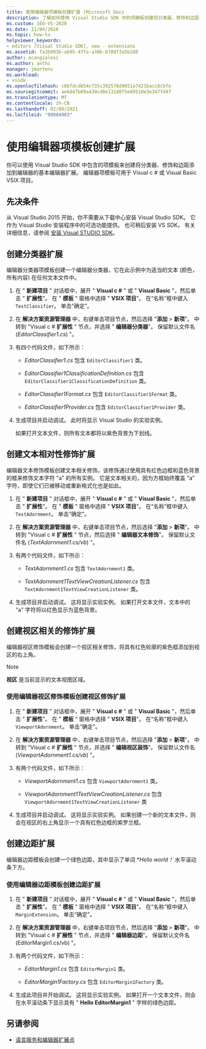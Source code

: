 ```yaml
---
title: 使用编辑器项模板创建扩展 |Microsoft Docs
description: 了解如何使用 Visual Studio SDK 中的项模板创建将分类器、修饰和边距添加到编辑器的基本编辑器扩展。
ms.custom: SEO-VS-2020
ms.date: 11/04/2016
ms.topic: how-to
helpviewer_keywords:
- editors [Visual Studio SDK], new - extensions
ms.assetid: fa3b993b-ab95-47fa-a38b-b788f3a5b2d8
author: acangialosi
ms.author: anthc
manager: jmartens
ms.workload:
- vssdk
ms.openlocfilehash: c8bfdcd854cf35c392578d9851a7421bacc8cbfe
ms.sourcegitcommit: ae6d47b09a439cd0e13180f5e89510e3e347fd47
ms.translationtype: MT
ms.contentlocale: zh-CN
ms.lasthandoff: 02/08/2021
ms.locfileid: "99884983"
---
```

# <a name="create-an-extension-with-an-editor-item-template"></a>使用编辑器项模板创建扩展
你可以使用 Visual Studio SDK 中包含的项模板来创建将分类器、修饰和边距添加到编辑器的基本编辑器扩展。 编辑器项模板可用于 Visual c # 或 Visual Basic VSIX 项目。

## <a name="prerequisites"></a>先决条件
 从 Visual Studio 2015 开始，你不需要从下载中心安装 Visual Studio SDK。 它作为 Visual Studio 安装程序中的可选功能提供。 也可稍后安装 VS SDK。 有关详细信息，请参阅 [安装 Visual STUDIO SDK](../extensibility/installing-the-visual-studio-sdk.md)。

## <a name="create-a-classifier-extension"></a>创建分类器扩展
 编辑器分类器项模板创建一个编辑器分类器，它在此示例中为适当的文本 (颜色，所有内容) 在任何文本文件中。

1. 在 " **新建项目** " 对话框中，展开 " **Visual c #** " 或 " **Visual Basic** "，然后单击 " **扩展性**"。 在 " **模板** " 窗格中选择 " **VSIX 项目**"。 在“名称”框中键入 `TestClassifier`。 单击“确定”。

2. 在 **解决方案资源管理器** 中，右键单击项目节点，然后选择 "**添加**  >  **新项**"。 中转到 "Visual c # **扩展性** " 节点，并选择 " **编辑器分类器**"。 保留默认文件名 (*EditorClassifier1.cs*) "。

3. 有四个代码文件，如下所示：

    - *EditorClassifier1.cs* 包含 `EditorClassifier1` 类。

    - *EditorClassifier1ClassificationDefinition.cs* 包含 `EditorClassifier1ClassificationDefinition` 类。

    - *EditorClassifier1Format.cs* 包含 `EditorClassifier1Format`  类。

    - *EditorClassifier1Provider.cs* 包含 `EditorClassifier1Provider` 类。

4. 生成项目并启动调试。 此时将显示 Visual Studio 的实验实例。

     如果打开文本文件，则所有文本都将以紫色背景为下划线。

## <a name="create-a-text-relative-adornment-extension"></a>创建文本相对性修饰扩展
 编辑器文本修饰模板创建文本相关修饰，该修饰通过使用具有红色边框和蓝色背景的框来修饰文本字符 "a" 的所有实例。 它是文本相关的，因为方框始终覆盖 "a" 字符，即使它们已被移动或重新格式化也是如此。

1. 在 " **新建项目** " 对话框中，展开 " **Visual c #** " 或 " **Visual Basic** "，然后单击 " **扩展性**"。 在 " **模板** " 窗格中选择 " **VSIX 项目**"。 在“名称”框中键入 `TestAdornment`。 单击“确定”。

2. 在 **解决方案资源管理器** 中，右键单击项目节点，然后选择 "**添加**  >  **新项**"。 中转到 "Visual c # **扩展性** " 节点，然后选择 " **编辑器文本修饰**"。 保留默认文件名 (*TextAdornment1.cs/vb*) "。

3. 有两个代码文件，如下所示：

    - *TextAdornment1.cs* 包含 `TextAdornment1` 类。

    - *TextAdornment1TextViewCreationListener.cs* 包含 `TextAdornment1TextViewCreationListener` 类。

4. 生成项目并启动调试。 这将显示实验实例。 如果打开文本文件，文本中的 "a" 字符将以红色显示为蓝色背景。

## <a name="create-a-viewport-relative-adornment-extension"></a>创建视区相关的修饰扩展
 编辑器视区修饰模板会创建一个视区相关修饰，将具有红色轮廓的紫色框添加到视区的右上角。

> [!NOTE]
> **视区** 是当前显示的文本视图区域。

### <a name="to-create-a-viewport-adornment-extension-by-using-the-editor-viewport-adornment-template"></a>使用编辑器视区修饰模板创建视区修饰扩展

1. 在 " **新建项目** " 对话框中，展开 " **Visual c #** " 或 " **Visual Basic** "，然后单击 " **扩展性**"。 在 " **模板** " 窗格中选择 " **VSIX 项目**"。 在“名称”框中键入 `ViewportAdornment`。 单击“确定”。

2. 在 **解决方案资源管理器** 中，右键单击项目节点，然后选择 "**添加**  >  **新项**"。 中转到 "Visual c # **扩展性** " 节点，并选择 " **编辑视区装饰**"。 保留默认文件名 (*ViewportAdornment1.cs/vb*) "。

3. 有两个代码文件，如下所示：

    - *ViewportAdornment1.cs* 包含 `ViewportAdornment1` 类。

    - *ViewportAdornment1TextViewCreationListener.cs* 包含 `ViewportAdornment1TextViewCreationListener` 类

4. 生成项目并启动调试。 这将显示实验实例。 如果创建一个新的文本文件，则会在视区的右上角显示一个具有红色边框的紫罗兰框。

## <a name="create-a-margin-extension"></a>创建边距扩展
 编辑器边距模板会创建一个绿色边距，其中显示了单词 **Hello world！* 水平滚动条下方。

### <a name="to-create-a-margin-extension-by-using-the-editor-margin-template"></a>使用编辑器边距模板创建边距扩展

1. 在 " **新建项目** " 对话框中，展开 " **Visual c #** " 或 " **Visual Basic** "，然后单击 " **扩展性**"。 在 " **模板** " 窗格中选择 " **VSIX 项目**"。 在“名称”框中键入 `MarginExtension`。 单击“确定”。

2. 在 **解决方案资源管理器** 中，右键单击项目节点，然后选择 "**添加**  >  **新项**"。 中转到 "Visual c # **扩展性** " 节点，并选择 " **编辑器边距**"。 保留默认文件名 (EditorMargin1.cs/vb) "。

3. 有两个代码文件，如下所示：

    - *EditorMargin1.cs* 包含 `EditorMargin1` 类。

    - *EditorMargin1Factory.cs* 包含 `EditorMargin1Factory` 类。

4. 生成此项目并开始调试。 这将显示实验实例。 如果打开一个文本文件，则会在水平滚动条下显示具有 " **Hello EditorMargin1** " 字样的绿色边距。

## <a name="see-also"></a>另请参阅
- [语言服务和编辑器扩展点](../extensibility/language-service-and-editor-extension-points.md)
